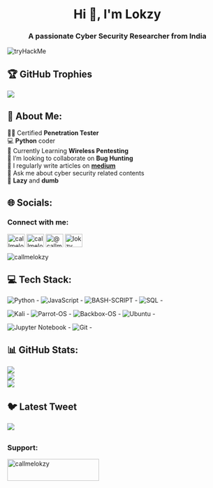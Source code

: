 <h1 align="center">Hi 👋, I'm Lokzy</h1>
<h3 align="center">A passionate Cyber Security Researcher from India</h3>

![tryHackMe](https://tryhackme-badges.s3.amazonaws.com/lokzy.png)


## 🏆 GitHub Trophies
![](https://github-profile-trophy.vercel.app/?username=callmelokzy&theme=radical&no-frame=true&no-bg=false&margin-w=4)


## 💫 About Me:
🥷🏽 Certified **Penetration Tester**<br>💻 **Python** coder<br>🌱 Currently Learning **Wireless Pentesting**<br> 👯 I’m looking to collaborate on **Bug Hunting** <br>📝 I regularly write articles on **[medium](https://callmelokzy.medium.com/)**<br>💬 Ask me about cyber security related contents<br>💯 **Lazy** and **dumb**


## 🌐 Socials:
<h3 align="left">Connect with me:</h3>
<p align="left">
<a href="https://twitter.com/callmelokzy" target="blank"><img align="center" src="https://raw.githubusercontent.com/rahuldkjain/github-profile-readme-generator/master/src/images/icons/Social/twitter.svg" alt="callmelokzy" height="30" width="40" /></a>
<a href="https://instagram.com/callmelokzy" target="blank"><img align="center" src="https://raw.githubusercontent.com/rahuldkjain/github-profile-readme-generator/master/src/images/icons/Social/instagram.svg" alt="callmelokzy" height="30" width="40" /></a>
<a href="https://medium.com/@callmelokzy" target="blank"><img align="center" src="https://raw.githubusercontent.com/rahuldkjain/github-profile-readme-generator/master/src/images/icons/Social/medium.svg" alt="@callmelokzy" height="30" width="40" /></a>
<a href="https://www.hackerrank.com/lokzy" target="blank"><img align="center" src="https://raw.githubusercontent.com/rahuldkjain/github-profile-readme-generator/master/src/images/icons/Social/hackerrank.svg" alt="lokzy" height="30" width="40" /></a>
</p>
<p align="left"> <img src="https://komarev.com/ghpvc/?username=callmelokzy&label=Profile%20views&color=0e75b6&style=flat" alt="callmelokzy" /> </p>


## 💻 Tech Stack:
![Python](https://img.shields.io/badge/python-3670A0?style=for-the-badge&logo=python&logoColor=ffdd54) - 
![JavaScript](https://img.shields.io/badge/javascript-%23323330.svg?style=for-the-badge&logo=javascript&logoColor=%23F7DF1E)  - 
![BASH-SCRIPT](https://img.shields.io/badge/bashscript-black?style=for-the-badge&logo=linux&logoColor=white) - 
![SQL](https://img.shields.io/badge/sql-blue?style=for-the-badge&logo=mysql&logoColor=white) - 

![Kali](https://img.shields.io/badge/kaliLinux-blue?style=for-the-badge&logo=debian&logoColor=red) - 
![Parrot-OS](https://img.shields.io/badge/parrotos-darkgreen?style=for-the-badge&logo=debian&logoColor=red)  - 
![Backbox-OS](https://img.shields.io/badge/Backbox-skyblue?style=for-the-badge&logo=ubuntu&logoColor=red)  - 
![Ubuntu](https://img.shields.io/badge/Ubuntu-orange?style=for-the-badge&logo=debian&logoColor=black)  - 


![Jupyter Notebook](https://img.shields.io/badge/JupyterNotebook-grey?style=for-the-badge&logo=jupyter&logoColor=orange) - 
![Git](https://img.shields.io/badge/Git-red?style=for-the-badge&logo=git&logoColor=black) - 


## 📊 GitHub Stats:
![](https://github-readme-stats.vercel.app/api?username=callmelokzy&theme=blue-green&hide_border=true&include_all_commits=true&count_private=true)<br/>
![](https://github-readme-streak-stats.herokuapp.com/?user=callmelokzy&theme=blue-green&hide_border=true)<br/>
![](https://github-readme-stats.vercel.app/api/top-langs/?username=callmelokzy&theme=blue-green&hide_border=true&include_all_commits=true&count_private=true&layout=compact) 

## 🐦 Latest Tweet
[![](https://gtce.itsvg.in/api?username=callmelokzy)](https://twitter.com/callmelokzy)

## <h3 align="left">Support:</h3>
<p><a href="https://www.buymeacoffee.com/callmelokzy"> <img align="left" src="https://cdn.buymeacoffee.com/buttons/v2/default-yellow.png" height="50" width="210" alt="callmelokzy" /></a></p><br><br>

